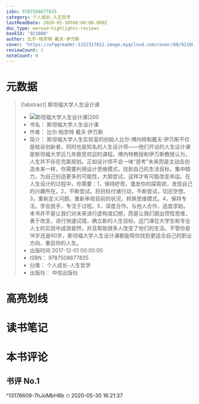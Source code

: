 ```yaml
---
isbn: 9787508677835
category: 个人成长-人生哲学
lastReadDate: 2020-05-30T00:00:00.000Z
doc_type: weread-highlights-reviews
bookId: '921080'
author: 比尔·柏奈特 戴夫·伊万斯
cover: 'https://wfqqreader-1252317822.image.myqcloud.com/cover/80/921080/t7_921080.jpg'
reviewCount: 1
noteCount: 0
---
```

# 元数据
> [!abstract] 斯坦福大学人生设计课
> - ![ 斯坦福大学人生设计课|200](https://wfqqreader-1252317822.image.myqcloud.com/cover/80/921080/t7_921080.jpg)
> - 书名： 斯坦福大学人生设计课
> - 作者： 比尔·柏奈特 戴夫·伊万斯
> - 简介： 斯坦福大学人生实验室的创始人比尔·博内特和戴夫·伊万斯不仅是硅谷创新者，同时也是知名的人生设计师——他们开设的人生设计课是斯坦福大学近几年极受欢迎的课程。博内特教授和伊万斯教授认为，人生并不存在完美规划。正如设计师不会一味“思考”未来而是主动去创造未来一样，你需要利用设计思维模式，找到自己的生活目标，集中精力，为自己创造更多的可能性，大胆尝试，这样才有可能改变命运。在人生设计的过程中，你需要：1，保持好奇。激发你的探索欲，发现自己的兴趣所在。2，不断尝试。将目标付诸行动，不断尝试，切忌空想。3，重新定义问题。重新审视目前的状况，转换思维模式。4，保持专注。学会放手，专注于过程。5，深度合作。与他人合作，适度求助。本书并不是让我们对未来进行虚构或幻想，而是让我们跳出惯性思维，勇于改变，进行快速试错，确立新的人生目标。这门课在大学生和专业人士的实验中成效斐然，并且帮助很多人改变了他们的生活。不管你是16岁还是60岁，斯坦福大学人生设计课都能帮你找到更适合自己的职业方向，重启你的人生。
> - 出版时间 2017-12-01 00:00:00
> - ISBN： 9787508677835
> - 分类： 个人成长-人生哲学
> - 出版社： 中信出版社

# 高亮划线

# 读书笔记

# 本书评论

## 书评 No.1 
 ^13176609-7hJoMbH8b
⏱ 2020-05-30 16:21:37

